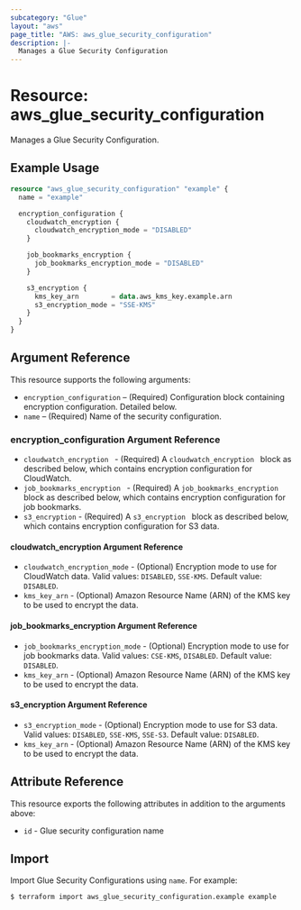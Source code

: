 ```yaml
---
subcategory: "Glue"
layout: "aws"
page_title: "AWS: aws_glue_security_configuration"
description: |-
  Manages a Glue Security Configuration
---
```


# Resource: aws_glue_security_configuration

Manages a Glue Security Configuration.

## Example Usage

```terraform
resource "aws_glue_security_configuration" "example" {
  name = "example"

  encryption_configuration {
    cloudwatch_encryption {
      cloudwatch_encryption_mode = "DISABLED"
    }

    job_bookmarks_encryption {
      job_bookmarks_encryption_mode = "DISABLED"
    }

    s3_encryption {
      kms_key_arn        = data.aws_kms_key.example.arn
      s3_encryption_mode = "SSE-KMS"
    }
  }
}
```

## Argument Reference

This resource supports the following arguments:

* `encryption_configuration` – (Required) Configuration block containing encryption configuration. Detailed below.
* `name` – (Required) Name of the security configuration.

### encryption_configuration Argument Reference

* `cloudwatch_encryption ` - (Required) A `cloudwatch_encryption ` block as described below, which contains encryption configuration for CloudWatch.
* `job_bookmarks_encryption ` - (Required) A `job_bookmarks_encryption ` block as described below, which contains encryption configuration for job bookmarks.
* `s3_encryption` - (Required) A `s3_encryption ` block as described below, which contains encryption configuration for S3 data.

#### cloudwatch_encryption Argument Reference

* `cloudwatch_encryption_mode` - (Optional) Encryption mode to use for CloudWatch data. Valid values: `DISABLED`, `SSE-KMS`. Default value: `DISABLED`.
* `kms_key_arn` - (Optional) Amazon Resource Name (ARN) of the KMS key to be used to encrypt the data.

#### job_bookmarks_encryption Argument Reference

* `job_bookmarks_encryption_mode` - (Optional) Encryption mode to use for job bookmarks data. Valid values: `CSE-KMS`, `DISABLED`. Default value: `DISABLED`.
* `kms_key_arn` - (Optional) Amazon Resource Name (ARN) of the KMS key to be used to encrypt the data.

#### s3_encryption Argument Reference

* `s3_encryption_mode` - (Optional) Encryption mode to use for S3 data. Valid values: `DISABLED`, `SSE-KMS`, `SSE-S3`. Default value: `DISABLED`.
* `kms_key_arn` - (Optional) Amazon Resource Name (ARN) of the KMS key to be used to encrypt the data.

## Attribute Reference

This resource exports the following attributes in addition to the arguments above:

* `id` - Glue security configuration name

## Import

Import Glue Security Configurations using `name`. For example:

```
$ terraform import aws_glue_security_configuration.example example
```
